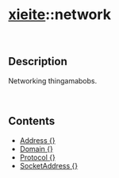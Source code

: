 # [xieite](./xieite.md)\:\:network

&nbsp;

## Description
Networking thingamabobs.

&nbsp;

## Contents
- [Address \{\}](./namespaces/network/address.md)
- [Domain \{\}](./namespaces/network/domain.md)
- [Protocol \{\}](./namespaces/network/protocol.md)
- [SocketAddress \{\}](./namespaces/network/socket_address.md)
